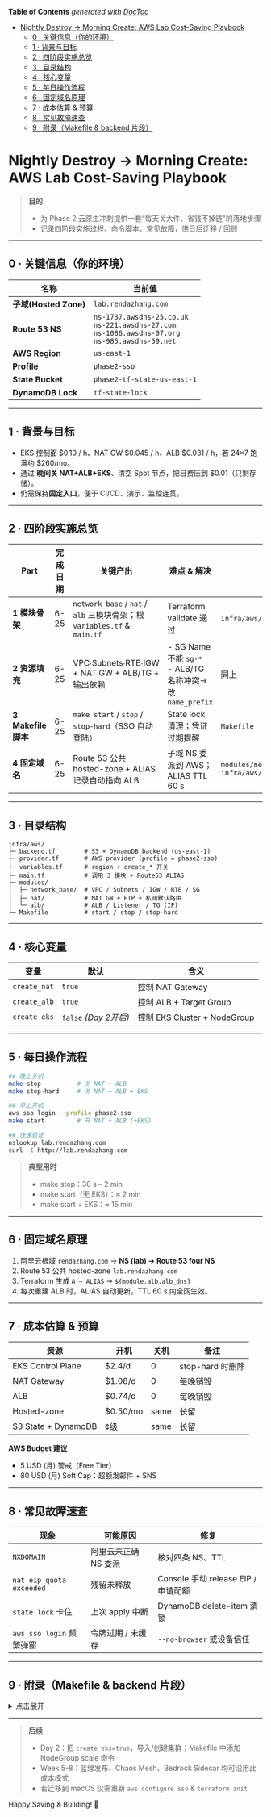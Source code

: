 <!-- START doctoc generated TOC please keep comment here to allow auto update -->
<!-- DON'T EDIT THIS SECTION, INSTEAD RE-RUN doctoc TO UPDATE -->
**Table of Contents**  *generated with [DocToc](https://github.com/thlorenz/doctoc)*

- [Nightly Destroy → Morning Create: AWS Lab Cost-Saving Playbook](#nightly-destroy-%E2%86%92-morning-create-aws-lab-cost-saving-playbook)
  - [0 · 关键信息（你的环境）](#0-%C2%B7-%E5%85%B3%E9%94%AE%E4%BF%A1%E6%81%AF%E4%BD%A0%E7%9A%84%E7%8E%AF%E5%A2%83)
  - [1 · 背景与目标](#1-%C2%B7-%E8%83%8C%E6%99%AF%E4%B8%8E%E7%9B%AE%E6%A0%87)
  - [2 · 四阶段实施总览](#2-%C2%B7-%E5%9B%9B%E9%98%B6%E6%AE%B5%E5%AE%9E%E6%96%BD%E6%80%BB%E8%A7%88)
  - [3 · 目录结构](#3-%C2%B7-%E7%9B%AE%E5%BD%95%E7%BB%93%E6%9E%84)
  - [4 · 核心变量](#4-%C2%B7-%E6%A0%B8%E5%BF%83%E5%8F%98%E9%87%8F)
  - [5 · 每日操作流程](#5-%C2%B7-%E6%AF%8F%E6%97%A5%E6%93%8D%E4%BD%9C%E6%B5%81%E7%A8%8B)
  - [6 · 固定域名原理](#6-%C2%B7-%E5%9B%BA%E5%AE%9A%E5%9F%9F%E5%90%8D%E5%8E%9F%E7%90%86)
  - [7 · 成本估算 & 预算](#7-%C2%B7-%E6%88%90%E6%9C%AC%E4%BC%B0%E7%AE%97--%E9%A2%84%E7%AE%97)
  - [8 · 常见故障速查](#8-%C2%B7-%E5%B8%B8%E8%A7%81%E6%95%85%E9%9A%9C%E9%80%9F%E6%9F%A5)
  - [9 · 附录（Makefile & backend 片段）](#9-%C2%B7-%E9%99%84%E5%BD%95makefile--backend-%E7%89%87%E6%AE%B5)

<!-- END doctoc generated TOC please keep comment here to allow auto update -->

# Nightly Destroy → Morning Create: AWS Lab Cost-Saving Playbook

> **目的**
>
> - 为 Phase 2 云原生冲刺提供一套“每天关大件、省钱不掉链”的落地步骤
> - 记录四阶段实施过程、命令脚本、常见故障，供日后迁移 / 回顾

______________________________________________________________________

## 0 · 关键信息（你的环境）

| 名称 | 当前值 |
| ------------------- | -------------------------------------------------------------------------------------------------------- |
| **子域(Hosted Zone)** | `lab.rendazhang.com` |
| **Route 53 NS** | `ns-1737.awsdns-25.co.uk`<br>`ns-221.awsdns-27.com`<br>`ns-1086.awsdns-07.org`<br>`ns-985.awsdns-59.net` |
| **AWS Region** | `us-east-1` |
| **Profile** | `phase2-sso` |
| **State Bucket** | `phase2-tf-state-us-east-1` |
| **DynamoDB Lock** | `tf-state-lock` |

______________________________________________________________________

## 1 · 背景与目标

- EKS 控制面 $0.10 / h、NAT GW $0.045 / h、ALB $0.031 / h，若 24×7 跑满约 $260/mo。
- 通过 **晚间关 NAT+ALB+EKS**、清空 Spot 节点，把日费压到 $0.01（只剩存储）。
- 仍需保持**固定入口**，便于 CI/CD、演示、监控连贯。

______________________________________________________________________

## 2 · 四阶段实施总览

| Part | 完成日期 | 关键产出 | 难点 & 解决 | 目录 / 文件 |
| ----------------- | ---- | ----------------------------------------------------------------- | ---------------------------------------------------- | ------------------------------------------------------------- |
| **1 模块骨架** | 6-25 | `network_base` / `nat` / `alb` 三模块骨架；根 `variables.tf` & `main.tf` | Terraform validate 通过 | `infra/aws/modules/*` |
| **2 资源填充** | 6-25 | VPC∙Subnets∙RTB∙IGW + NAT GW + ALB/TG + 输出依赖 | - SG Name 不能 `sg-*`<br>- ALB/TG 名称冲突→改 `name_prefix` | 同上 |
| **3 Makefile 脚本** | 6-25 | `make start` / `stop` / `stop-hard`（SSO 自动登陆） | State lock 清理；凭证过期提醒 | `Makefile` |
| **4 固定域名** | 6-25 | Route 53 公共 hosted-zone + ALIAS 记录自动指向 ALB | 子域 NS 委派到 AWS；ALIAS TTL 60 s | `modules/network_base/data+outputs.tf`<br>`infra/aws/main.tf` |

______________________________________________________________________

## 3 · 目录结构

```text
infra/aws/
├─ backend.tf        # S3 + DynamoDB backend (us-east-1)
├─ provider.tf       # AWS provider (profile = phase2-sso)
├─ variables.tf      # region + create_* 开关
├─ main.tf           # 调用 3 模块 + Route53 ALIAS
├─ modules/
│  ├─ network_base/  # VPC / Subnets / IGW / RTB / SG
│  ├─ nat/           # NAT GW + EIP + 私网默认路由
│  └─ alb/           # ALB / Listener / TG (IP)
└─ Makefile          # start / stop / stop-hard
```

______________________________________________________________________

## 4 · 核心变量

| 变量 | 默认 | 含义 |
| ------------ | ------------------- | -------------------------- |
| `create_nat` | `true` | 控制 NAT Gateway |
| `create_alb` | `true` | 控制 ALB + Target Group |
| `create_eks` | `false` *(Day 2开启)* | 控制 EKS Cluster + NodeGroup |

______________________________________________________________________

## 5 · 每日操作流程

```bash
## 晚上关机
make stop          # 关 NAT + ALB
make stop-hard     # 关 NAT + ALB + EKS

## 早上开机
aws sso login --profile phase2-sso
make start         # 开 NAT + ALB (+EKS)

## 快速验证
nslookup lab.rendazhang.com
curl -I http://lab.rendazhang.com
```

> **典型用时**
>
> - make stop：30 s – 2 min
> - make start（无 EKS）：≈ 2 min
> - make start + EKS：≈ 15 min

______________________________________________________________________

## 6 · 固定域名原理

1. 阿里云根域 `rendazhang.com` → **NS (lab) → Route 53 four NS**
1. Route 53 公共 hosted-zone `lab.rendazhang.com`
1. Terraform 生成 `A – ALIAS` → `${module.alb.alb_dns}`
1. 每次重建 ALB 时，ALIAS 自动更新，TTL 60 s 内全网生效。

______________________________________________________________________

## 7 · 成本估算 & 预算

| 资源 | 开机 | 关机 | 备注 |
| ------------------- | --------- | ---- | ------------- |
| EKS Control Plane | $2.4/d | 0 | stop-hard 时删除 |
| NAT Gateway | $1.08/d | 0 | 每晚销毁 |
| ALB | $0.74/d | 0 | 每晚销毁 |
| Hosted-zone | $0.50/mo | same | 长留 |
| S3 State + DynamoDB | ¢级 | same | 长留 |

**AWS Budget 建议**

- 5 USD (月) 警戒（Free Tier）
- 80 USD (月) Soft Cap：超额发邮件 + SNS

______________________________________________________________________

## 8 · 常见故障速查

| 现象 | 可能原因 | 修复 |
| ------------------------ | ------------ | ----------------------------- |
| `NXDOMAIN` | 阿里云未正确 NS 委派 | 核对四条 NS、TTL |
| `nat eip quota exceeded` | 残留未释放 | Console 手动 release EIP / 申请配额 |
| `state lock` 卡住 | 上次 apply 中断 | DynamoDB delete-item 清锁 |
| `aws sso login` 频繁弹窗 | 令牌过期 / 未缓存 | `--no-browser` 或设备信任 |

______________________________________________________________________

## 9 · 附录（Makefile & backend 片段）

<details><summary>点击展开</summary>

```make
AWS_PROFILE = phase2-sso
TF_DIR      = infra/aws
REGION      = us-east-1

start:
	aws sso login --profile $(AWS_PROFILE)
	terraform -chdir=$(TF_DIR) apply -auto-approve \
	  -var="region=$(REGION)" -var="create_nat=true" -var="create_alb=true" -var="create_eks=false"

stop:
	terraform -chdir=$(TF_DIR) apply -auto-approve \
	  -var="region=$(REGION)" -var="create_nat=false" -var="create_alb=false" -var="create_eks=false"

stop-hard: stop
	eksctl delete cluster --name dev --region $(REGION) || true
```

```hcl
terraform {
  backend "s3" {
    bucket      = "phase2-tf-state-us-east-1"
    key         = "eks/lab/terraform.tfstate"
    region      = "us-east-1"
    profile     = "phase2-sso"
    lock_table  = "tf-state-lock"
  }
}
```

</details>

______________________________________________________________________

> **后续**
>
> - Day 2：把 `create_eks=true`，导入/创建集群；Makefile 中添加 NodeGroup scale 命令
> - Week 5-8：蓝绿发布、Chaos Mesh、Bedrock Sidecar 均可沿用此成本模式
> - 若迁移到 macOS 仅需重新 `aws configure sso` & `terraform init`

Happy Saving & Building! 🚀
